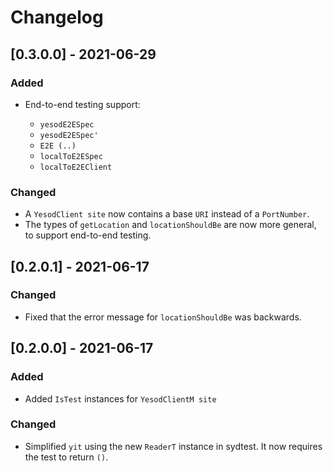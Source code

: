 # Changelog

## [0.3.0.0] - 2021-06-29

### Added

* End-to-end testing support:

  * `yesodE2ESpec`
  * `yesodE2ESpec'`
  * `E2E (..)`
  * `localToE2ESpec`
  * `localToE2EClient`

### Changed

* A `YesodClient site` now contains a base `URI` instead of a `PortNumber`.
* The types of `getLocation` and `locationShouldBe` are now more general, to support end-to-end testing.


## [0.2.0.1] - 2021-06-17

### Changed

* Fixed that the error message for `locationShouldBe` was backwards.

## [0.2.0.0] - 2021-06-17

### Added

* Added `IsTest` instances for `YesodClientM site`

### Changed

* Simplified `yit` using the new `ReaderT` instance in sydtest.
  It now requires the test to return `()`.
